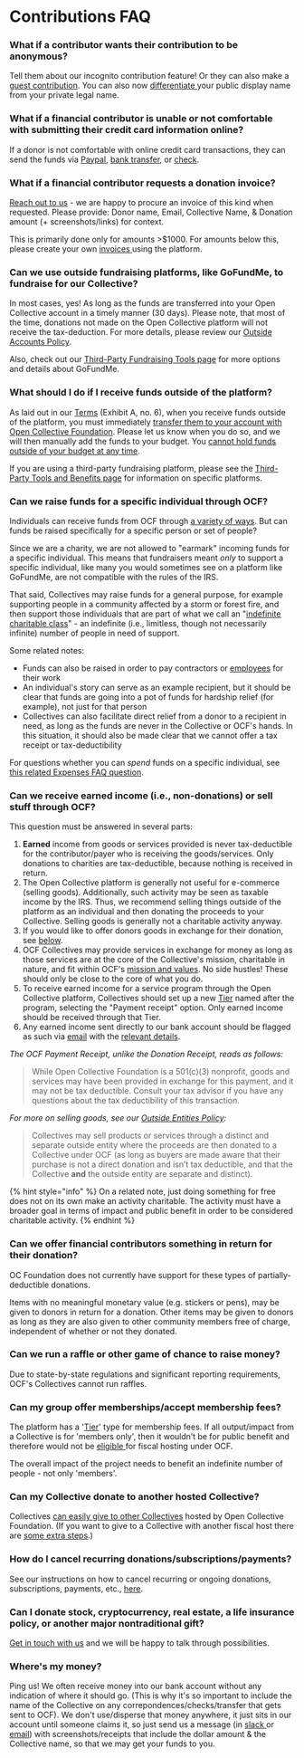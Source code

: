 # Contributions FAQ

### **What if a contributor wants their contribution to be anonymous?**

Tell them about our incognito contribution feature! Or they can also make a [guest contribution](https://docs.opencollective.com/help/financial-contributors/guest-contributions). You can also now [differentiate ](https://opencollective.com/opencollective/updates/new-legal-and-display-name-settings)your public display name from your private legal name.

### **What if a financial contributor is unable or not comfortable with submitting their credit card information online?**

If a donor is not comfortable with online credit card transactions, they can send the funds via [Paypal](https://docs.opencollective.foundation/how-it-works/financial-contributions#credit-card-paypal-or-bank-transfer-contributions), [bank transfer](https://docs.opencollective.foundation/how-it-works/financial-contributions), or [check](https://docs.opencollective.foundation/how-it-works/financial-contributions#check-contributions).

### **What if a financial contributor requests a donation invoice?**

[Reach out to us](mailto:contact@opencollective.foundation) - we are happy to procure an invoice of this kind when requested. Please provide: Donor name, Email, Collective Name, & Donation amount (+ screenshots/links) for context.

This is primarily done only for amounts >$1000. For amounts below this, please create your own [invoices ](../how-it-works/payouts/)using the platform.

### **Can we use outside fundraising platforms, like GoFundMe, to fundraise for our Collective?**

In most cases, yes! As long as the funds are transferred into your Open Collective account in a timely manner (30 days). Please note, that most of the time, donations not made on the Open Collective platform will not receive the tax-deduction. For more details, please review our [Outside Accounts Policy](https://docs.opencollective.foundation/how-it-works/processes-and-limitations/outside-accounts-policy).

Also, check out our [Third-Party Fundraising Tools page](https://docs.opencollective.foundation/how-it-works/third-party-fundraising-tools-and-benefits) for more options and details about GoFundMe.

### **What should I do if I receive funds outside of the platform?**

As laid out in our [Terms](https://docs.google.com/document/u/2/d/e/2PACX-1vQ\_fs7IOojAHaMBKYtaJetlTXJZLnJ7flIWkwxUSQtTkWUMtwFYC2ssb-ooBnT-Ldl6wbVhNQiCkSms/pub) (Exhibit A, no. 6), when you receive funds outside of the platform, you must immediately [transfer them to your account with Open Collective Foundation](https://docs.opencollective.foundation/about/official-info). Please let us know when you do so, and we will then manually add the funds to your budget. You [cannot hold funds outside of your budget at any time](https://docs.opencollective.foundation/how-it-works/processes-and-limitations).

If you are using a third-party fundraising platform, please see the [Third-Party Tools and Benefits page](https://docs.opencollective.foundation/how-it-works/third-party-fundraising-tools-and-benefits) for information on specific platforms.

### Can we raise funds for a specific individual through OCF?

Individuals can receive funds from OCF through [a variety of ways](../how-it-works/payouts/). But can funds be raised specifically for a specific person or set of people?

Since we are a charity, we are not allowed to "earmark" incoming funds for a specific individual. This means that fundraisers meant _only_ to support a specific individual, like many you would sometimes see on a platform like GoFundMe, are not compatible with the rules of the IRS.

That said, Collectives may raise funds for a general purpose, for example supporting people in a community affected by a storm or forest fire, and then support those individuals that are part of what we call an "[indefinite charitable class](https://www.irs.gov/charities-non-profits/charitable-organizations/disaster-relief-meaning-of-charitable-class)" - an indefinite (i.e., limitless, though not necessarily infinite) number of people in need of support.

Some related notes:

* Funds can also be raised in order to pay contractors or [employees](../what-we-offer/employment.md) for their work
* An individual's story can serve as an example recipient, but it should be clear that funds are going into a pot of funds for hardship relief (for example), not just for that person
* Collectives can also facilitate direct relief from a donor to a recipient in need, as long as the funds are never in the Collective or OCF's hands. In this situation, it should also be made clear that we cannot offer a tax receipt or tax-deductibility

For questions whether you can _spend_ funds on a specific individual, see [this related Expenses FAQ question](expenses-faq.md#can-we-give-to-a-non-charity-gofundme-or-other-fundraiser-can-we-make-a-one-off-donation-to-an-indiv).

### **Can we receive earned income (i.e., non-donations) or sell stuff through OCF?**

This question must be answered in several parts:

1. **Earned** income from goods or services provided is never tax-deductible for the contributor/payer who is receiving the goods/services. Only donations to charities are tax-deductible, because nothing is received in return.
2. The Open Collective platform is generally not useful for e-commerce (selling goods). Additionally, such activity may be seen as taxable income by the IRS. Thus, we recommend selling things outside of the platform as an individual and then donating the proceeds to your Collective. Selling goods is generally not a charitable activity anyway.
3. If you would like to offer donors goods in exchange for their donation, see [below](contributions-faq.md#can-we-offer-financial-contributors-something-in-return-for-their-donation).
4. OCF Collectives may provide services in exchange for money as long as those services are at the core of the Collective's mission, charitable in nature, and fit within OCF's [mission and values](../about/mission-and-values.md). No side hustles! These should only be close to the core of what you do.&#x20;
5. To receive earned income for a service program through the Open Collective platform, Collectives should set up a new [Tier](https://docs.opencollective.com/help/collectives/collective-settings/tiers-goals#tiers) named after the program, selecting the "Payment receipt" option. Only earned income should be received through that Tier.&#x20;
6. Any earned income sent directly to our bank account should be flagged as such via [email](../about/contact-us.md) with the [relevant details](../how-it-works/financial-contributions/credit-card-paypal-bank-transfers.md#bank-transfers).

_The OCF Payment Receipt, unlike the Donation Receipt, reads as follows:_

> While Open Collective Foundation is a 501(c)(3) nonprofit, goods and services may have been provided in exchange for this payment, and it may not be tax deductible. Consult your tax advisor if you have any questions about the tax deductibility of this transaction.

_For more on selling goods, see our_ [_Outside Entities Policy_](../how-it-works/policies/outside-entities-policy.md#examples-of-generally-permitted-use-of-outside-entities)_:_

> Collectives may sell products or services through a distinct and separate outside entity where the proceeds are then donated to a Collective under OCF (as long as buyers are made aware that their purchase is not a direct donation and isn’t tax deductible, and that the Collective **and** the outside entity are separate and distinct).

{% hint style="info" %}
On a related note, just doing something for free does not on its own make an activity charitable. The activity must have a broader goal in terms of impact and public benefit in order to be considered charitable activity.
{% endhint %}

### **Can we offer financial contributors something in return for their donation?**

OC Foundation does not currently have support for these types of partially-deductible donations.

Items with no meaningful monetary value (e.g. stickers or pens), may be given to donors in return for a donation. Other items may be given to donors as long as they are also given to other community members free of charge, independent of whether or not they donated.

### Can we run a raffle or other game of chance to raise money?

Due to state-by-state regulations and significant reporting requirements, OCF's Collectives cannot run raffles.

### Can my group offer memberships/accept membership fees?

The platform has a '[Tier](https://docs.opencollective.com/help/collectives/collective-settings/tiers-goals#tiers)' type for membership fees. If all output/impact from a Collective is for 'members only', then it wouldn’t be for public benefit and therefore would not be [eligible ](../getting-started/eligibility.md)for fiscal hosting under OCF.&#x20;

The overall impact of the project needs to benefit an indefinite number of people - not only 'members'.

### **Can my Collective donate to another hosted Collective?**

Collectives [can easily give to other Collectives](https://docs.opencollective.com/help/financial-contributors/collective-to-collective) hosted by Open Collective Foundation. (If you want to give to a Collective with another fiscal host there are [some extra steps](https://docs.opencollective.com/help/financial-contributors/collective-to-collective#across-different-fiscal-hosts).)

### **How do I cancel recurring donations/subscriptions/payments?**

See our instructions on how to cancel recurring or ongoing donations, subscriptions, payments, etc., [here](https://docs.opencollective.com/help/financial-contributors/payments#cancel-a-recurring-contribution).

### Can I donate stock, cryptocurrency, real estate, a life insurance policy, or another major nontraditional gift?

[Get in touch with us](mailto:contact@opencollective.foundation) and we will be happy to talk through possibilities.

### Where's my money?

Ping us! We often receive money into our bank account without any indication of where it should go. (This is why it's so important to include the name of the Collective on any correpondences/checks/transfer that gets sent to OCF). We don't use/disperse that money anywhere, it just sits in our account until someone claims it, so just send us a message (in [slack ](http://slack.opencollective.com)or [email](mailto:%20contact@opencollective.foundation)) with screenshots/receipts that include the dollar amount & the Collective name, so that we may get your funds to you.
